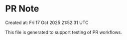# PR Note

Created at: Fri 17 Oct 2025 21:52:31 UTC

This file is generated to support testing of PR workflows.
